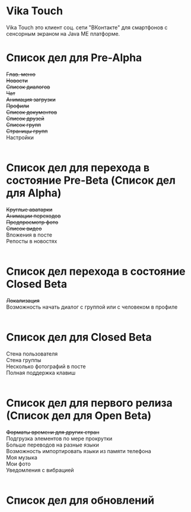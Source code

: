 # Vika Touch
Vika Touch это клиент соц. сети "ВКонтакте" для смартфонов с сенсорным экраном на Java ME платформе.

# Список дел для Pre-Alpha
<s>Глав. меню</s><br/>
<s>Новости</s><br/>
<s>Список диалогов</s><br/>
<s>Чат</s><br/>
<s>Анимация загрузки</s><br/>
<s>Профили</s><br/>
<s>Список документов</s><br/>
<s>Список друзей</s><br/>
<s>Список групп</s><br/>
<s>Страницы групп</s><br/>
Настройки<br/>
<br/>
# Список дел для перехода в состояние Pre-Beta (Список дел для Alpha)
<s>Круглые аватарки</s><br/>
<s>Анимации переходов</s><br/>
<s>Предпросмотр фото</s><br/>
<s>Список видео</s><br/>
Вложения в посте<br/>
Репосты в новостях<br/>
<br/>
# Список дел перехода в состояние Closed Beta
<s>Локализация</s><br/>
Возможность начать диалог c группой или с человеком в профиле<br/>
<br/>
# Список дел для Closed Beta
Стена пользователя<br/>
Стена группы<br/>
Несколько фотографий в посте<br/>
Полная поддержка клавиш<br/>
<br/>
# Список дел для первого релиза (Список дел для Open Beta)
<s>Форматы времени для других стран</s><br/>
Подгрузка элементов по мере прокрутки<br/>
Больше переводов на разные языки<br/>
Возможность импортировать языки из памяти телефона<br/>
Моя музыка<br/>
Мои фото<br/>
Уведомления с вибрацией<br/>
<br/>
# Список дел для обновлений
<br/>
<br/>
